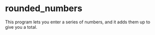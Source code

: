 # rounded_numbers
This program lets you enter a series of numbers, and it adds them up to give you a total.
